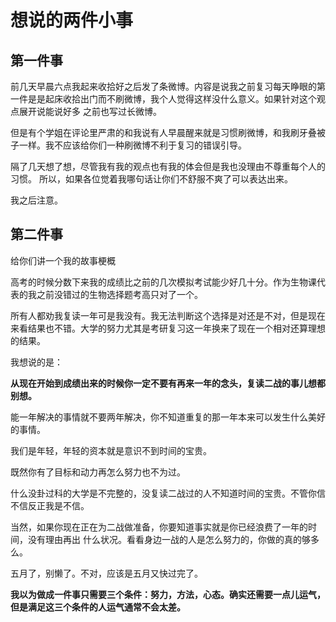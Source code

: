 # 想说的两件小事

## 第一件事

前几天早晨六点我起来收拾好之后发了条微博。内容是说我之前复习每天睁眼的第一件是是起床收拾出门而不刷微博，我个人觉得这样没什么意义。如果针对这个观点展开说能说好多 之前也写过长微博。

但是有个学姐在评论里严肃的和我说有人早晨醒来就是习惯刷微博，和我刷牙叠被子一样。我不应该给你们一种刷微博不利于复习的错误引导。

隔了几天想了想，尽管我有我的观点也有我的体会但是我也没理由不尊重每个人的习惯。 所以，如果各位觉着我哪句话让你们不舒服不爽了可以表达出来。

我之后注意。

## 第二件事

给你们讲一个我的故事梗概

高考的时候分数下来我的成绩比之前的几次模拟考试能少好几十分。作为生物课代表的我之前没错过的生物选择题考高只对了一个。

所有人都劝我复读一年可是我没有。我无法判断这个选择是对还是不对，但是现在来看结果也不错。大学的努力尤其是考研复习这一年换来了现在一个相对还算理想的结果。

我想说的是：

**从现在开始到成绩出来的时候你一定不要有再来一年的念头，复读二战的事儿想都别想。**

能一年解决的事情就不要两年解决，你不知道重复的那一年本来可以发生什么美好的事情。

我们是年轻，年轻的资本就是意识不到时间的宝贵。

既然你有了目标和动力再怎么努力也不为过。

什么没卦过科的大学是不完整的，没复读二战过的人不知道时间的宝贵。不管你信不信反正我是不信。

当然，如果你现在正在为二战做准备，你要知道事实就是你已经浪费了一年的时间，没有理由再出 什么状况。看看身边一战的人是怎么努力的，你做的真的够多么。

五月了，别懒了。不对，应该是五月又快过完了。

**我以为做成一件事只需要三个条件：努力，方法，心态。确实还需要一点儿运气，但是满足这三个条件的人运气通常不会太差。**

